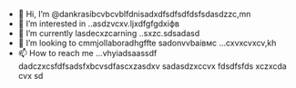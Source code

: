 - 👋 Hi, I’m @dankrasibcvbcvblfdnisadxdfsdfsdfdsfsdasdzzc,mn
- 👀 I’m interested in ..asdzvcxv.ljxdfgfgdxіфв
- 🌱 I’m currently lasdecxzcarning ..sxzc.sdsadasd
- 💞️ I’m looking to cmmjollaboradhgffte sadonvvbаівмс ...cxvxcvxcv,kh
- 📫 How to reach me ...vhyiadsaassdf
dadczxcsfdfsadsfxbcvsdfascxzasdxv
sadasdzxccvx
fdsdfsfds
xczxcda
cvx
sd
